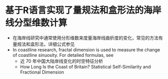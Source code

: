 # 基于R语言实现了量规法和盒形法的海岸线分型维数计算

- 在海岸线研究中通常使用分形维数来度量海岸线曲折度的变化，常见的方法有量规法和盒形法，详细公式参见
- In coastline research, fractal dimension is used to measure the change of coastline sinuosity. For detailed formulas, see
  - 近 70 年中国大陆岸线变化的时空特征分析
  - How Long Is the Coast of Britain? Statistical Self-Similarity and Fractional Dimension 
